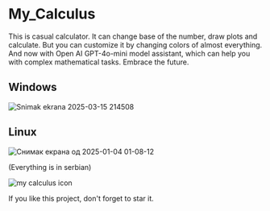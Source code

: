 # My_Calculus
This is casual calculator. It can change base of the number, draw plots and calculate. But you can сustomize it by changing colors of almost everything. And now with Open AI GPT-4o-mini model assistant, which can help you with complex mathematical tasks. Embrace the future. 

## Windows

![Snimak ekrana 2025-03-15 214508](https://github.com/user-attachments/assets/f264cdd3-b553-4cfe-ad89-6dc8a92cac43)

## Linux

![Снимак екрана од 2025-01-04 01-08-12](https://github.com/user-attachments/assets/93ab1efc-90e8-447c-8813-3cce0c2b7178)


(Everything is in serbian)

![my calculus icon](https://github.com/Anonymous6598/My_Calculus/assets/121385046/ad97ac99-66fe-407b-a502-82bcc43fc4ea)

If you like this project, don't forget to star it.
